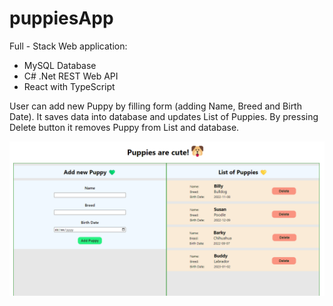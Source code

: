 # puppiesApp

Full - Stack Web application:
* MySQL Database
* C# .Net REST Web API
* React with TypeScript

User can add new Puppy by filling form (adding Name, Breed and Birth Date). It saves data into database and updates List of Puppies.
By pressing Delete button it removes Puppy from List and database.


![alt text](https://github.com/SanctussBa/puppiesApp/blob/master/app/snippet1.png?raw=true)
